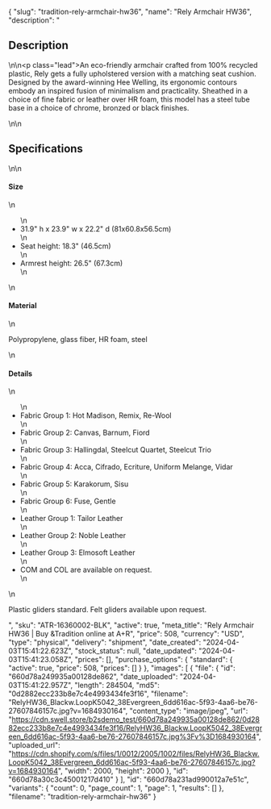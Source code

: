 {
  "slug": "tradition-rely-armchair-hw36",
  "name": "Rely Armchair HW36",
  "description": "<h2>Description</h2>\n<!-- split -->\n<p class=\"lead\">An eco-friendly armchair crafted from 100% recycled plastic, Rely gets a fully upholstered version with a matching seat cushion. Designed by the award-winning Hee Welling, its ergonomic contours embody an inspired fusion of minimalism and practicality. Sheathed in a choice of fine fabric or leather over HR foam, this model has a steel tube base in a choice of chrome, bronzed or black finishes. </p>\n<!-- split -->\n<h2>Specifications</h2>\n<!-- split -->\n<h4>Size</h4>\n<ul>\n<li>31.9\" h x 23.9\" w x 22.2\" d (81x60.8x56.5cm)</li>\n<li>Seat height: 18.3\" (46.5cm)</li>\n<li>Armrest height: 26.5\" (67.3cm)</li>\n</ul>\n<h4>Material</h4>\n<p>Polypropylene, glass fiber, HR foam, steel</p>\n<h4>Details</h4>\n<ul>\n<li>Fabric Group 1: Hot Madison, Remix, Re-Wool</li>\n<li>Fabric Group 2: Canvas, Barnum, Fiord</li>\n<li>Fabric Group 3: Hallingdal, Steelcut Quartet, Steelcut Trio</li>\n<li>Fabric Group 4: Acca, Cifrado, Ecriture, Uniform Melange, Vidar</li>\n<li>Fabric Group 5: Karakorum, Sisu</li>\n<li>Fabric Group 6: Fuse, Gentle</li>\n<li>Leather Group 1: Tailor Leather</li>\n<li>Leather Group 2: Noble Leather</li>\n<li>Leather Group 3: Elmosoft Leather</li>\n<li>COM and COL are available on request.</li>\n</ul>\n<p>Plastic gliders standard. Felt gliders available upon request.</p>",
  "sku": "ATR-16360002-BLK",
  "active": true,
  "meta_title": "Rely Armchair HW36 | Buy &Tradition online at A+R",
  "price": 508,
  "currency": "USD",
  "type": "physical",
  "delivery": "shipment",
  "date_created": "2024-04-03T15:41:22.623Z",
  "stock_status": null,
  "date_updated": "2024-04-03T15:41:23.058Z",
  "prices": [],
  "purchase_options": {
    "standard": {
      "active": true,
      "price": 508,
      "prices": []
    }
  },
  "images": [
    {
      "file": {
        "id": "660d78a249935a00128de862",
        "date_uploaded": "2024-04-03T15:41:22.957Z",
        "length": 284504,
        "md5": "0d2882ecc233b8e7c4e4993434fe3f16",
        "filename": "RelyHW36_Blackw.LoopK5042_38Evergreen_6dd616ac-5f93-4aa6-be76-27607846157c.jpg?v=1684930164",
        "content_type": "image/jpeg",
        "url": "https://cdn.swell.store/b2sdemo_test/660d78a249935a00128de862/0d2882ecc233b8e7c4e4993434fe3f16/RelyHW36_Blackw.LoopK5042_38Evergreen_6dd616ac-5f93-4aa6-be76-27607846157c.jpg%3Fv%3D1684930164",
        "uploaded_url": "https://cdn.shopify.com/s/files/1/0012/2005/1002/files/RelyHW36_Blackw.LoopK5042_38Evergreen_6dd616ac-5f93-4aa6-be76-27607846157c.jpg?v=1684930164",
        "width": 2000,
        "height": 2000
      },
      "id": "660d78a30c3c45001217d410"
    }
  ],
  "id": "660d78a231ad990012a7e51c",
  "variants": {
    "count": 0,
    "page_count": 1,
    "page": 1,
    "results": []
  },
  "filename": "tradition-rely-armchair-hw36"
}